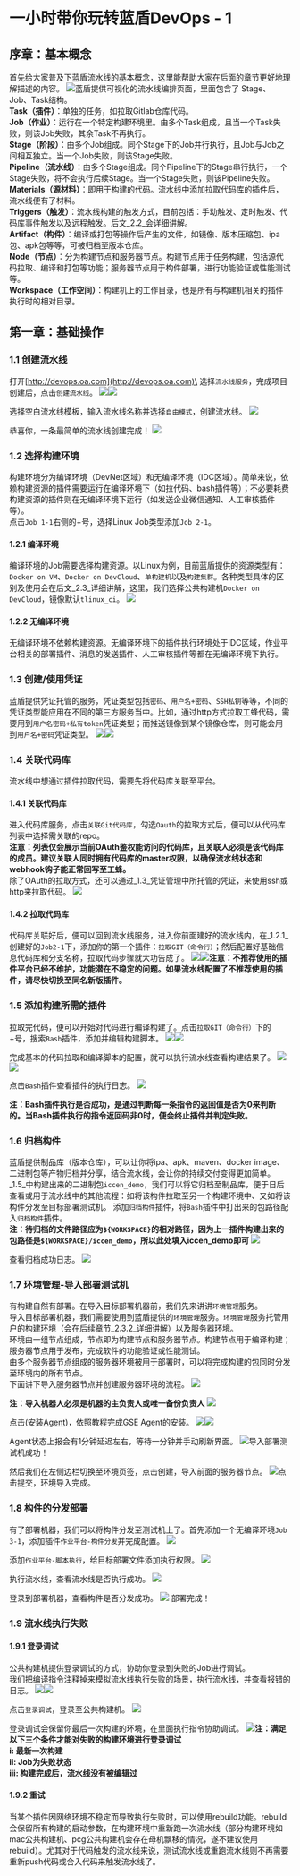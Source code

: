 # 一小时带你玩转蓝盾DevOps - 1

## 序章：基本概念 <a href="#e5-ba-8f-e7-ab-a0-ef-bc-9a-e5-9f-ba-e6-9c-ac-e6-a6-82-e5-bf-b5" id="e5-ba-8f-e7-ab-a0-ef-bc-9a-e5-9f-ba-e6-9c-ac-e6-a6-82-e5-bf-b5"></a>

首先给大家普及下蓝盾流水线的基本概念，这里能帮助大家在后面的章节更好地理解描述的内容。 ![](https://km.woa.com/gkm/api/img/cos-file-url?url=https%3A%2F%2Fkm-pro-1258638997.cos.ap-guangzhou.myqcloud.com%2Ffiles%2Fphotos%2Fpictures%2F202004%2F1586945643\_43\_w1240\_h572.png\&is\_redirect=1)蓝盾提供可视化的流水线编排页面，里面包含了 Stage、Job、Task结构。\
**Task（插件）**：单独的任务，如拉取Gitlab仓库代码。\
**Job（作业）**：运行在一个特定构建环境里。由多个Task组成，且当一个Task失败，则该Job失败，其余Task不再执行。\
**Stage（阶段）**：由多个Job组成。同个Stage下的Job并行执行，且Job与Job之间相互独立。当一个Job失败，则该Stage失败。\
**Pipeline（流水线）**：由多个Stage组成。同个Pipeline下的Stage串行执行，一个Stage失败，将不会执行后续Stage。当一个Stage失败，则该Pipeline失败。\
**Materials（源材料）**：即用于构建的代码。流水线中添加拉取代码库的插件后，流水线便有了材料。\
**Triggers（触发）**：流水线构建的触发方式，目前包括：手动触发、定时触发、代码库事件触发以及远程触发。后文_2.2_会详细讲解。\
**Artifact（构件）**：编译或打包等操作后产生的文件，如镜像、版本压缩包、ipa包、apk包等等，可被归档至版本仓库。\
**Node（节点）**：分为构建节点和服务器节点。构建节点用于任务构建，包括源代码拉取、编译和打包等功能；服务器节点用于构件部署，进行功能验证或性能测试等。\
**Workspace（工作空间）**：构建机上的工作目录，也是所有与构建机相关的插件执行时的相对目录。

## 第一章：基础操作

### 1.1 创建流水线

打开[http://devops.oa.com](http://devops.oa.com)\
选择`流水线服务`，完成项目创建后，点击`创建流水线`。 ![](https://km.woa.com/gkm/api/img/cos-file-url?url=https%3A%2F%2Fkm-pro-1258638997.cos.ap-guangzhou.myqcloud.com%2Ffiles%2Fphotos%2Fpictures%2F202007%2F1593698120\_99\_w804\_h654.png\&is\_redirect=1)![](https://km.woa.com/gkm/api/img/cos-file-url?url=https%3A%2F%2Fkm-pro-1258638997.cos.ap-guangzhou.myqcloud.com%2Ffiles%2Fphotos%2Fpictures%2F202111%2F1638180896-5121-61a4a8207d085-682218.png\&is\_redirect=1)

选择空白流水线模板，输入流水线名称并选择`自由模式`，创建流水线。 ![](https://km.woa.com/gkm/api/img/cos-file-url?url=https%3A%2F%2Fkm-pro-1258638997.cos.ap-guangzhou.myqcloud.com%2Ffiles%2Fphotos%2Fpictures%2F202004%2F1587377974\_40\_w1359\_h740.png\&is\_redirect=1)

恭喜你，一条最简单的流水线创建完成！ ![](https://km.woa.com/gkm/api/img/cos-file-url?url=https%3A%2F%2Fkm-pro-1258638997.cos.ap-guangzhou.myqcloud.com%2Ffiles%2Fphotos%2Fpictures%2F202004%2F1587377338\_83\_w448\_h281.png\&is\_redirect=1)

### 1.2 选择构建环境

构建环境分为编译环境（DevNet区域）和无编译环境（IDC区域）。简单来说，依赖构建资源的插件需要运行在编译环境下（如拉代码、bash插件等）；不必要耗费构建资源的插件则在无编译环境下运行（如发送企业微信通知、人工审核插件等）。\
点击`Job 1-1`右侧的+号，选择Linux Job类型添加`Job 2-1`。

#### 1.2.1 编译环境

编译环境的Job需要选择构建资源。以Linux为例，目前蓝盾提供的资源类型有：`Docker on VM`、`Docker on DevCloud`、`单构建机`以及`构建集群`。各种类型具体的区别及使用会在后文_2.3_详细讲解，这里，我们选择公共构建机`Docker on DevCloud`，镜像默认`tlinux_ci`。 ![](https://km.woa.com/gkm/api/img/cos-file-url?url=https%3A%2F%2Fkm-pro-1258638997.cos.ap-guangzhou.myqcloud.com%2Ffiles%2Fphotos%2Fpictures%2F202006%2F1591263566\_59\_w1350\_h759.png\&is\_redirect=1)

#### 1.2.2 无编译环境

无编译环境不依赖构建资源。无编译环境下的插件执行环境处于IDC区域，作业平台相关的部署插件、消息的发送插件、人工审核插件等都在无编译环境下执行。

### 1.3 创建/使用凭证

蓝盾提供凭证托管的服务，凭证类型包括`密码`、`用户名+密码`、`SSH私钥`等等，不同的凭证类型能应用在不同的第三方服务当中。比如，通过http方式拉取工蜂代码，需要用到`用户名密码+私有token`凭证类型；而推送镜像到某个镜像仓库，则可能会用到`用户名+密码`凭证类型。 ![](https://km.woa.com/gkm/api/img/cos-file-url?url=https%3A%2F%2Fkm-pro-1258638997.cos.ap-guangzhou.myqcloud.com%2Ffiles%2Fphotos%2Fpictures%2F202005%2F1589970552\_89\_w1275\_h668.png\&is\_redirect=1)![](https://km.woa.com/gkm/api/img/cos-file-url?url=https%3A%2F%2Fkm-pro-1258638997.cos.ap-guangzhou.myqcloud.com%2Ffiles%2Fphotos%2Fpictures%2F202005%2F1589970850\_40\_w1004\_h479.png\&is\_redirect=1)

### 1.4 关联代码库

流水线中想通过插件拉取代码，需要先将代码库关联至平台。

#### 1.4.1 关联代码库

进入代码库服务，点击`关联Git代码库`，勾选`Oauth`的拉取方式后，便可以从代码库列表中选择需关联的repo。\
**注意：列表仅会展示当前OAuth鉴权能访问的代码库，且关联人必须是该代码库的成员。建议关联人同时拥有代码库的master权限，以确保流水线状态和webhook钩子能正常回写至工蜂。**\
除了OAuth的拉取方式，还可以通过_1.3_凭证管理中所托管的凭证，来使用ssh或http来拉取代码。 ![](https://km.woa.com/gkm/api/img/cos-file-url?url=https%3A%2F%2Fkm-pro-1258638997.cos.ap-guangzhou.myqcloud.com%2Ffiles%2Fphotos%2Fpictures%2F202005%2F1589965199\_30\_w708\_h427.png\&is\_redirect=1)

#### 1.4.2 拉取代码库

代码库关联好后，便可以回到流水线服务，进入你前面建好的流水线内，在_1.2.1_创建好的`Job2-1`下，添加你的第一个插件：`拉取GIT（命令行）`；然后配置好基础信息代码库和分支名称，拉取代码步骤就大功告成了。 ![](https://km.woa.com/gkm/api/img/cos-file-url?url=https%3A%2F%2Fkm-pro-1258638997.cos.ap-guangzhou.myqcloud.com%2Ffiles%2Fphotos%2Fpictures%2F202006%2F1591264522\_97\_w1949\_h1050.png\&is\_redirect=1)![](https://km.woa.com/gkm/api/img/cos-file-url?url=https%3A%2F%2Fkm-pro-1258638997.cos.ap-guangzhou.myqcloud.com%2Ffiles%2Fphotos%2Fpictures%2F202006%2F1591263963\_78\_w1340\_h1099.png\&is\_redirect=1)**注意：不推荐使用的插件平台已经不维护，功能潜在不稳定的问题。如果流水线配置了不推荐使用的插件，请尽快切换至同名新版插件。**

### 1.5 添加构建所需的插件

拉取完代码，便可以开始对代码进行编译构建了。点击`拉取GIT（命令行）`下的+号，搜索`Bash`插件，添加并编辑构建脚本。 ![](https://km.woa.com/gkm/api/img/cos-file-url?url=https%3A%2F%2Fkm-pro-1258638997.cos.ap-guangzhou.myqcloud.com%2Ffiles%2Fphotos%2Fpictures%2F202006%2F1591264265\_69\_w1340\_h572.png\&is\_redirect=1)![](https://km.woa.com/gkm/api/img/cos-file-url?url=https%3A%2F%2Fkm-pro-1258638997.cos.ap-guangzhou.myqcloud.com%2Ffiles%2Fphotos%2Fpictures%2F202006%2F1591265438\_73\_w1338\_h559.png\&is\_redirect=1)

完成基本的代码拉取和编译脚本的配置，就可以执行流水线查看构建结果了。 ![](https://km.woa.com/gkm/api/img/cos-file-url?url=https%3A%2F%2Fkm-pro-1258638997.cos.ap-guangzhou.myqcloud.com%2Ffiles%2Fphotos%2Fpictures%2F202006%2F1591266377\_86\_w1293\_h408.png\&is\_redirect=1)![](https://km.woa.com/gkm/api/img/cos-file-url?url=https%3A%2F%2Fkm-pro-1258638997.cos.ap-guangzhou.myqcloud.com%2Ffiles%2Fphotos%2Fpictures%2F202006%2F1591266467\_6\_w1296\_h400.png\&is\_redirect=1)

点击`Bash`插件查看插件的执行日志。 ![](https://km.woa.com/gkm/api/img/cos-file-url?url=https%3A%2F%2Fkm-pro-1258638997.cos.ap-guangzhou.myqcloud.com%2Ffiles%2Fphotos%2Fpictures%2F202006%2F1591266551\_18\_w1076\_h258.png\&is\_redirect=1)

**注：Bash插件执行是否成功，是通过判断每一条指令的返回值是否为0来判断的。当Bash插件执行的指令返回码非0时，便会终止插件并判定失败。**

### 1.6 归档构件

蓝盾提供制品库（版本仓库），可以让你将ipa、apk、maven、docker image、二进制包等产物归档并分享，结合流水线，会让你的持续交付变得更加简单。\
_1.5_中构建出来的二进制包`iccen_demo`，我们可以将它归档至制品库，便于日后查看或用于流水线中的其他流程：如将该构件拉取至另一个构建环境中、又如将该构件分发至目标部署测试机。 添加`归档构件`插件，将`Bash`插件中打出来的包路径配入`归档构件`插件。\
**注：待归档的文件路径应为`${WORKSPACE}`的相对路径，因为上一插件构建出来的包路径是`${WORKSPACE}/iccen_demo`，所以此处填入iccen\_demo即可** ![](https://km.woa.com/gkm/api/img/cos-file-url?url=https%3A%2F%2Fkm-pro-1258638997.cos.ap-guangzhou.myqcloud.com%2Ffiles%2Fphotos%2Fpictures%2F202006%2F1593439841\_16\_w1319\_h696.png\&is\_redirect=1)

查看归档成功日志。 ![](https://km.woa.com/gkm/api/img/cos-file-url?url=https%3A%2F%2Fkm-pro-1258638997.cos.ap-guangzhou.myqcloud.com%2Ffiles%2Fphotos%2Fpictures%2F202006%2F1593526628\_52\_w1271\_h443.png\&is\_redirect=1)

### 1.7 环境管理-导入部署测试机

有构建自然有部署。在导入目标部署机器前，我们先来讲讲`环境管理`服务。\
导入目标部署机器，我们需要使用到蓝盾提供的`环境管理`服务。`环境管理`服务托管用户的构建环境（会在后续章节_2.3.2_详细讲解）以及服务器环境。\
环境由一组节点组成，节点即为构建节点和服务器节点。构建节点用于编译构建；服务器节点用于发布，完成软件的功能验证或性能测试。\
由多个服务器节点组成的服务器环境被用于部署时，可以将完成构建的包同时分发至环境内的所有节点。\
下面讲下导入服务器节点并创建服务器环境的流程。 ![](https://km.woa.com/gkm/api/img/cos-file-url?url=https%3A%2F%2Fkm-pro-1258638997.cos.ap-guangzhou.myqcloud.com%2Ffiles%2Fphotos%2Fpictures%2F202006%2F1593501268\_24\_w1282\_h508.png\&is\_redirect=1)

**注：导入机器人必须是机器的主负责人或唯一备份负责人** ![](https://km.woa.com/gkm/api/img/cos-file-url?url=https%3A%2F%2Fkm-pro-1258638997.cos.ap-guangzhou.myqcloud.com%2Ffiles%2Fphotos%2Fpictures%2F202006%2F1593501628\_10\_w906\_h663.png\&is\_redirect=1)

点击[(安装Agent)](https://iwiki.oa.tencent.com/x/WtMrAg)，依照教程完成GSE Agent的安装。 ![](https://km.woa.com/gkm/api/img/cos-file-url?url=https%3A%2F%2Fkm-pro-1258638997.cos.ap-guangzhou.myqcloud.com%2Ffiles%2Fphotos%2Fpictures%2F202006%2F1593525915\_32\_w1271\_h232.png\&is\_redirect=1)![](https://km.woa.com/gkm/api/img/cos-file-url?url=https%3A%2F%2Fkm-pro-1258638997.cos.ap-guangzhou.myqcloud.com%2Ffiles%2Fphotos%2Fpictures%2F202006%2F1593526216\_32\_w940\_h850.png\&is\_redirect=1)

Agent状态上报会有1分钟延迟左右，等待一分钟并手动刷新界面。 ![](https://km.woa.com/gkm/api/img/cos-file-url?url=https%3A%2F%2Fkm-pro-1258638997.cos.ap-guangzhou.myqcloud.com%2Ffiles%2Fphotos%2Fpictures%2F202006%2F1593526246\_30\_w1271\_h234.png\&is\_redirect=1)导入部署测试机成功！&#x20;

然后我们在左侧边栏切换至环境页签，点击创建，导入前面的服务器节点。 ![](https://km.woa.com/gkm/api/img/cos-file-url?url=https%3A%2F%2Fkm-pro-1258638997.cos.ap-guangzhou.myqcloud.com%2Ffiles%2Fphotos%2Fpictures%2F202007%2F1594299729\_86\_w1356\_h791.png\&is\_redirect=1)点击提交，环境导入完成。

### 1.8 构件的分发部署

有了部署机器，我们可以将构件分发至测试机上了。首先添加一个无编译环境`Job 3-1`，添加插件`作业平台-构件分发`并完成配置。 ![](https://km.woa.com/gkm/api/img/cos-file-url?url=https%3A%2F%2Fkm-pro-1258638997.cos.ap-guangzhou.myqcloud.com%2Ffiles%2Fphotos%2Fpictures%2F202007%2F1594299855\_100\_w1355\_h726.png\&is\_redirect=1)

添加`作业平台-脚本执行`，给目标部署文件添加执行权限。 ![](https://km.woa.com/gkm/api/img/cos-file-url?url=https%3A%2F%2Fkm-pro-1258638997.cos.ap-guangzhou.myqcloud.com%2Ffiles%2Fphotos%2Fpictures%2F202007%2F1594299888\_3\_w638\_h1226.png\&is\_redirect=1)

执行流水线，查看流水线是否执行成功。 ![](https://km.woa.com/gkm/api/img/cos-file-url?url=https%3A%2F%2Fkm-pro-1258638997.cos.ap-guangzhou.myqcloud.com%2Ffiles%2Fphotos%2Fpictures%2F202007%2F1594284785\_62\_w1301\_h462.png\&is\_redirect=1)

登录到部署机器，查看构件是否分发成功。 ![](https://km.woa.com/gkm/api/img/cos-file-url?url=https%3A%2F%2Fkm-pro-1258638997.cos.ap-guangzhou.myqcloud.com%2Ffiles%2Fphotos%2Fpictures%2F202007%2F1594285256\_19\_w435\_h120.png\&is\_redirect=1) 部署完成！

### 1.9 流水线执行失败

#### 1.9.1 登录调试

公共构建机提供登录调试的方式，协助你登录到失败的Job进行调试。\
我们把编译指令注释掉来模拟流水线执行失败的场景，执行流水线，并查看报错的日志。 ![](https://km.woa.com/gkm/api/img/cos-file-url?url=https%3A%2F%2Fkm-pro-1258638997.cos.ap-guangzhou.myqcloud.com%2Ffiles%2Fphotos%2Fpictures%2F202007%2F1594285989\_30\_w986\_h535.png\&is\_redirect=1)![](https://km.woa.com/gkm/api/img/cos-file-url?url=https%3A%2F%2Fkm-pro-1258638997.cos.ap-guangzhou.myqcloud.com%2Ffiles%2Fphotos%2Fpictures%2F202007%2F1594286860\_41\_w1041\_h142.png\&is\_redirect=1)

点击`登录调试`，登录至公共构建机。 ![](https://km.woa.com/gkm/api/img/cos-file-url?url=https%3A%2F%2Fkm-pro-1258638997.cos.ap-guangzhou.myqcloud.com%2Ffiles%2Fphotos%2Fpictures%2F202007%2F1594287023\_70\_w1297\_h466.png\&is\_redirect=1)

登录调试会保留你最后一次构建的环境，在里面执行指令协助调试。 ![](https://km.woa.com/gkm/api/img/cos-file-url?url=https%3A%2F%2Fkm-pro-1258638997.cos.ap-guangzhou.myqcloud.com%2Ffiles%2Fphotos%2Fpictures%2F202007%2F1594287710\_83\_w1287\_h365.png\&is\_redirect=1)**注：满足以下三个条件才能对失败的构建环境进行登录调试**\
**i: 最新一次构建**\
**ii: Job为失败状态**\
**iii: 构建完成后，流水线没有被编辑过**

#### 1.9.2 重试

当某个插件因网络环境不稳定而导致执行失败时，可以使用rebuild功能。rebuild会保留所有构建的启动参数，在构建环境中重新跑一次流水线（部分构建环境如mac公共构建机、pcg公共构建机会存在母机飘移的情况，遂不建议使用rebuild）。尤其对于代码触发的流水线来说，测试流水线或重跑流水线则不再需要重新push代码或合入代码来触发流水线了。

###
